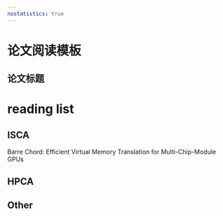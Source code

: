 ```yaml
---
nostatistics: true
---
```

# 论文阅读模板

## 论文标题

# reading list

## ISCA

Barre Chord: Efficient Virtual Memory Translation for Multi-Chip-Module GPUs

## HPCA

## Other
